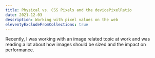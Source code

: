 ```yaml
---
title: Physical vs. CSS Pixels and the devicePixelRatio
date: 2021-12-03
description: Working with pixel values on the web
eleventyExcludeFromCollections: true
---
```


Recently, I was working with an image related topic at work and was reading a lot about how images should be sized and the impact on performance.
